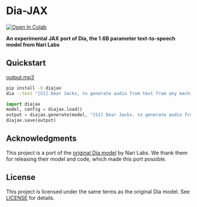 # Dia-JAX

[![Open In Colab](https://colab.research.google.com/assets/colab-badge.svg)](https://colab.research.google.com/github/jaco-bro/diajax/blob/main/assets/diajax_TPU.ipynb)

**An experimental JAX port of Dia, the 1.6B parameter text-to-speech model from Nari Labs**

## Quickstart

[output.mp3](https://raw.githubusercontent.com/jaco-bro/diajax/main/assets/example_output.mp3)

```bash
pip install -U diajax
dia --text "[S1] Dear Jacks, to generate audio from text from any machine. [S2] Any machine? (gasps) How? [S1] With flakes and an axe. (chuckle) " --max-tokens=100
```

```python
import diajax
model, config = diajax.load()
output = diajax.generate(model, "[S1] Dear Jacks, to generate audio from text from any machine. [S2] Any machine? (laughs) How? [S1] With flacks and an axe. (coughs)")
diajax.save(output)
```

## Acknowledgments

This project is a port of the [original Dia model](https://github.com/nari-labs/dia) by Nari Labs. We thank them for releasing their model and code, which made this port possible.

## License

This project is licensed under the same terms as the original Dia model. See [LICENSE](LICENSE) for details.
